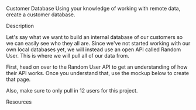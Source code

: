 Customer Database
Using your knowledge of working with remote data, create a customer database.

Description  

Let's say what we want to build an internal database of our customers so we can easily see who they all are. Since we've not started working with our own local databases yet, we will instead use an open API called Random User. This is where we will pull all of our data from.

First, head on over to the Random User API to get an understanding of how their API works. Once you understand that, use the mockup below to create that page.

Also, make sure to only pull in 12 users for this project.

Resources
